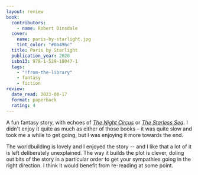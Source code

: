 ```yaml
---
layout: review
book:
  contributors:
    - name: Robert Dinsdale
  cover:
    name: paris-by-starlight.jpg
    tint_color: "#0a496c"
  title: Paris by Starlight
  publication_year: 2020
  isbn13: 978-1-529-10047-1
  tags:
    - "!from-the-library"
    - fantasy
    - fiction
review:
  date_read: 2023-08-17
  format: paperback
  rating: 4
---
```


A fun fantasy story, with echoes of [*The Night Circus*](/reviews/the-night-circus/) or [*The Starless Sea*](/reviews/the-starless-sea/).
I didn't enjoy it quite as much as either of those books – it was quite slow and took me a while to get going, but I was enjoying it more towards the end.

The worldbuilding is lovely and I enjoyed the story -- and I like that a lot of it is left deliberately unexplained.
The way it builds the plot is clever, doling out bits of the story in a particular order to get your sympathies going in the right direction.
I think it would benefit from re-reading at some point.
